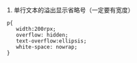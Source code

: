 1. 单行文本的溢出显示省略号（一定要有宽度）
```
 p{
    width:200rpx;
    overflow: hidden;
    text-overflow:ellipsis;
    white-space: nowrap;
 }

```